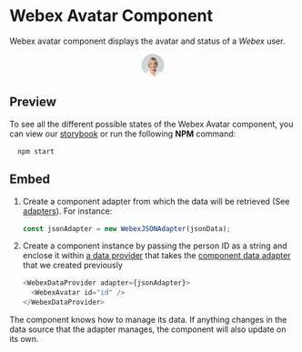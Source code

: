 # Webex Avatar Component

Webex avatar component displays the avatar and status of a _Webex_ user.

<p align="center">
  <img src="./WebexAvatar.png" alt="Default Webex Avatar" />
</p>

## Preview

To see all the different possible states of the Webex Avatar component,
you can view our [storybook](https://webex.github.io/components/storybook/?path=/story/webex-avatar--default)
or run the following **NPM** command:

```shell
  npm start
```

## Embed

1. Create a component adapter from which the data will be retrieved (See [adapters](../../adapters)). For instance:

    ```js
    const jsonAdapter = new WebexJSONAdapter(jsonData);
    ```

2. Create a component instance by passing the person ID as a string and
enclose it within [a data provider](../WebexDataProvider/WebexDataProvider.js)
that takes the [component data adapter](../../adapters/WebexJSONAdapter.js) that we created previously

    ```js
    <WebexDataProvider adapter={jsonAdapter}>
      <WebexAvatar id="id" />
    </WebexDataProvider>
    ```

The component knows how to manage its data. If anything changes in the data source that the adapter manages, the component will also update on its own.
